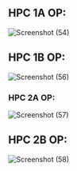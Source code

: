 ## HPC 1A OP:

![Screenshot (54)](https://github.com/dipakjagtap29/hd/assets/69413168/784d894a-4870-490e-ac3d-d3bfa306b928)

## HPC 1B OP:
![Screenshot (56)](https://github.com/dipakjagtap29/hd/assets/69413168/8933873b-480a-4b25-874d-9a94fad41c26)

### HPC 2A OP:
![Screenshot (57)](https://github.com/dipakjagtap29/hd/assets/69413168/99a5f5f6-da5d-4a0d-a0bd-a42b65c78565)


## HPC 2B OP:
![Screenshot (58)](https://github.com/dipakjagtap29/hd/assets/69413168/a612b950-78d3-4bd9-9651-3ea0a0eac828)

